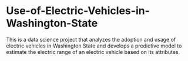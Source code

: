 # Use-of-Electric-Vehicles-in-Washington-State
This is a data science project that analyzes the adoption and usage of electric vehicles in Washington State and develops a predictive model to estimate the electric range of an electric vehicle based on its attributes.

